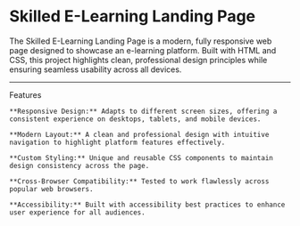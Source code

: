 # Skilled E-Learning Landing Page

The Skilled E-Learning Landing Page is a modern, fully responsive web page designed to showcase an e-learning platform. Built with HTML and CSS, this project highlights clean, professional design principles while ensuring seamless usability across all devices.

---

Features

    **Responsive Design:** Adapts to different screen sizes, offering a consistent experience on desktops, tablets, and mobile devices.

    **Modern Layout:** A clean and professional design with intuitive navigation to highlight platform features effectively.

    **Custom Styling:** Unique and reusable CSS components to maintain design consistency across the page.

    **Cross-Browser Compatibility:** Tested to work flawlessly across popular web browsers.

    **Accessibility:** Built with accessibility best practices to enhance user experience for all audiences.
